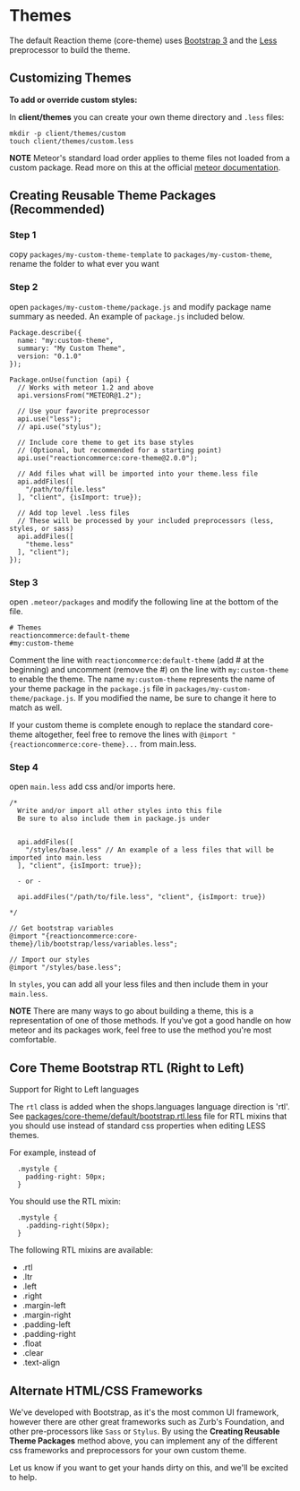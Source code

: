 # Themes
The default Reaction theme (core-theme) uses [Bootstrap 3](https://getbootstrap.com/css/#less) and the [Less](https://lesscss.org) preprocessor to build the theme.

## Customizing Themes
**To add or override custom styles:**

In **client/themes** you can create your own theme directory and `.less` files:

```
mkdir -p client/themes/custom
touch client/themes/custom.less
```

**NOTE**
Meteor's standard load order applies to theme files not loaded from a custom package. Read more on this at the official [meteor documentation](http://docs.meteor.com/#/full/structuringyourapp).

## Creating Reusable Theme Packages (Recommended)

### Step 1
copy `packages/my-custom-theme-template` to `packages/my-custom-theme`, rename the folder to what ever you want

### Step 2
open `packages/my-custom-theme/package.js` and modify package name summary as needed. An example of `package.js` included below.

```
Package.describe({
  name: "my:custom-theme",
  summary: "My Custom Theme",
  version: "0.1.0"
});

Package.onUse(function (api) {
  // Works with meteor 1.2 and above
  api.versionsFrom("METEOR@1.2");

  // Use your favorite preprocessor
  api.use("less");
  // api.use("stylus");

  // Include core theme to get its base styles
  // (Optional, but recommended for a starting point)
  api.use("reactioncommerce:core-theme@2.0.0");

  // Add files what will be imported into your theme.less file
  api.addFiles([
    "/path/to/file.less"
  ], "client", {isImport: true});

  // Add top level .less files
  // These will be processed by your included preprocessors (less, styles, or sass)
  api.addFiles([
    "theme.less"
  ], "client");
});
```

### Step 3

open `.meteor/packages` and modify the following line at the bottom of the file.

```
# Themes
reactioncommerce:default-theme
#my:custom-theme
```

Comment the line with `reactioncommerce:default-theme` (add # at the beginning) and uncomment (remove the #) on the line with `my:custom-theme` to enable the theme. The name `my:custom-theme` represents the name of your theme package in the `package.js` file in `packages/my-custom-theme/package.js`. If you modified the name, be sure to change it here to match as well.

If your custom theme is complete enough to replace the standard core-theme altogether, feel free to remove the lines with `@import "{reactioncommerce:core-theme}...` from main.less.

### Step 4
open `main.less` add css and/or imports here.

```
/*
  Write and/or import all other styles into this file
  Be sure to also include them in package.js under


  api.addFiles([
    "/styles/base.less" // An example of a less files that will be imported into main.less
  ], "client", {isImport: true});

  - or -

  api.addFiles("/path/to/file.less", "client", {isImport: true})

*/

// Get bootstrap variables
@import "{reactioncommerce:core-theme}/lib/bootstrap/less/variables.less";

// Import our styles
@import "/styles/base.less";

```

In `styles`, you can add all your less files and then include them in your `main.less`.


**NOTE**
There are many ways to go about building a theme, this is a representation of one of those methods. If you've got a good handle on how meteor and its packages work, feel free to use the method you're most comfortable.


## Core Theme Bootstrap RTL (Right to Left)
Support for Right to Left languages

The `rtl` class is added when the shops.languages language direction is 'rtl'. See [packages/core-theme/default/bootstrap.rtl.less](https://github.com/reactioncommerce/reaction/blob/development/packages/reaction-core-theme/default/bootstrap.rtl.less) file for RTL mixins that you should use instead of standard css properties when editing LESS themes.

For example, instead of

```
  .mystyle {
    padding-right: 50px;
  }
```

You should use the RTL mixin:

```
  .mystyle {
    .padding-right(50px);
  }
```

The following RTL mixins are available:
- .rtl
- .ltr
- .left
- .right
- .margin-left
- .margin-right
- .padding-left
- .padding-right
- .float
- .clear
- .text-align

## Alternate HTML/CSS Frameworks
We've developed with Bootstrap, as it's the most common UI framework, however there are other great frameworks such as Zurb's Foundation, and other pre-processors like `Sass` or `Stylus`. By using the **Creating Reusable Theme Packages** method above, you can implement any of the different css frameworks and preprocessors for your own custom theme.

Let us know if you want to get your hands dirty on this, and we'll be excited to help.
